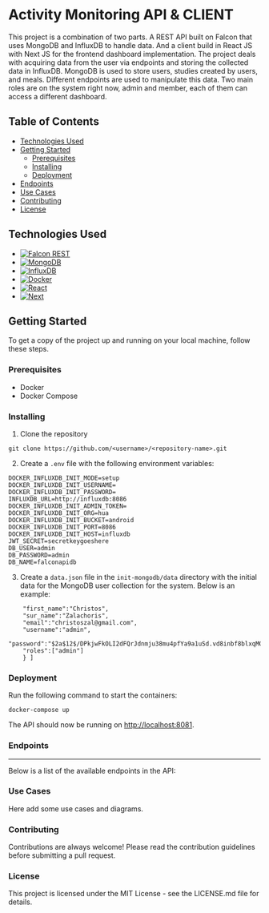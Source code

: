 # Activity Monitoring API & CLIENT

This project is a combination of two parts. A REST API built on Falcon that uses MongoDB and InfluxDB to handle data. And a client build in React JS with Next JS for the frontend dashboard implementation. The project deals with acquiring data from the user via endpoints and storing the collected data in InfluxDB. MongoDB is used to store users, studies created by users, and meals. Different endpoints are used to manipulate this data. Two main roles are on the system right now, admin and member, each of them can access a different dashboard.

Table of Contents
-----------------

*   [Technologies Used](#technologies-used)
*   [Getting Started](#getting-started)
    *   [Prerequisites](#prerequisites)
    *   [Installing](#installing)
    *   [Deployment](#deployment)
*   [Endpoints](#endpoints)
*   [Use Cases](#use-cases)
*   [Contributing](#contributing)
*   [License](#license)

Technologies Used
-----------------

* [![Falcon REST][FalconREST.icon]][FalconREST-url]
* [![MongoDB][MongoDB.icon]][MongoDB-url]
* [![InfluxDB][InfluxDB.icon]][InfluxDB-url]
* [![Docker][Docker.icon]][Docker-url]
* [![React][React.icon]][React-url]
* [![Next][Next.icon]][Next-url]

Getting Started
---------------

To get a copy of the project up and running on your local machine, follow these steps.

### Prerequisites

*   Docker
*   Docker Compose

### Installing

1.  Clone the repository

```git clone https://github.com/<username>/<repository-name>.git```

2.  Create a `.env` file with the following environment variables:


```
DOCKER_INFLUXDB_INIT_MODE=setup 
DOCKER_INFLUXDB_INIT_USERNAME=
DOCKER_INFLUXDB_INIT_PASSWORD= 
INFLUXDB_URL=http://influxdb:8086 
DOCKER_INFLUXDB_INIT_ADMIN_TOKEN=
DOCKER_INFLUXDB_INIT_ORG=hua 
DOCKER_INFLUXDB_INIT_BUCKET=android 
DOCKER_INFLUXDB_INIT_PORT=8086 
DOCKER_INFLUXDB_INIT_HOST=influxdb 
JWT_SECRET=secretkeygoeshere 
DB_USER=admin 
DB_PASSWORD=admin 
DB_NAME=falconapidb
```

3.  Create a `data.json` file in the `init-mongodb/data` directory with the initial data for the MongoDB user collection for the system. Below is an example:


```[     {         
    "first_name":"Christos",         
    "sur_name":"Zalachoris",         
    "email":"christoszal@gmail.com",         
    "username":"admin",         
    "password":"$2a$12$/DPkjwFkOLI2dFQrJdnmju38mu4pfYa9a1uSd.vd8inbf8blxqMG",         
    "roles":["admin"]     
    } ]
 ```

### Deployment

Run the following command to start the containers:

```docker-compose up```

The API should now be running on [http://localhost:8081](http://localhost:8081).

### Endpoints
---------

Below is a list of the available endpoints in the API:

### Use Cases

Here add some use cases and diagrams.

### Contributing

Contributions are always welcome! Please read the contribution guidelines before submitting a pull request.

### License

This project is licensed under the MIT License - see the LICENSE.md file for details.

[FalconREST.icon]: https://img.shields.io/badge/Falcon_REST-000000?style=for-the-badge&logo=falcon&logoColor=white
[FalconREST-url]: https://falconframework.org/
[MongoDB.icon]: https://img.shields.io/badge/MongoDB-47A248?style=for-the-badge&logo=mongodb&logoColor=white
[MongoDB-url]: https://www.mongodb.com/
[InfluxDB.icon]: https://img.shields.io/badge/InfluxDB-22ADF6?style=for-the-badge&logo=influxdb&logoColor=white
[InfluxDB-url]: https://www.influxdata.com/
[Docker.icon]: https://img.shields.io/badge/Docker-2496ED?style=for-the-badge&logo=docker&logoColor=white
[Docker-url]: https://www.docker.com/
[React.icon]: https://img.shields.io/badge/React-2496ED?style=for-the-badge&logo=react&logoColor=white
[React-url]: https://react.dev/
[Next.icon]: https://img.shields.io/badge/Next.js-black?style=for-the-badge&logo=next.js&logoColor=white
[Next-url]: https://nextjs.org/
